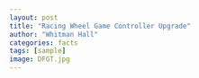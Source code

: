 ```yaml
---
layout: post
title: "Racing Wheel Game Controller Upgrade"
author: "Whitman Hall"
categories: facts
tags: [sample]
image: DFGT.jpg
---
```


